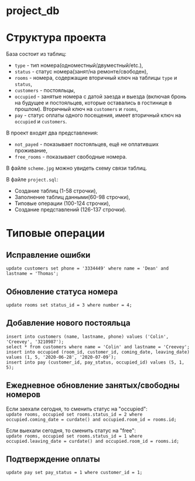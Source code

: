 # project_db
 
# Структура проекта

База состоит из таблиц:    
- `type` - тип номера(одноместный/двуместный/etc.),    
- `status` - статус номера(занят/на ремонте/свободен),    
- `rooms` - номера, содержащие вторичный ключ на таблицы `type` и `status`,    
- `customers` - постояльцы,    
- `occupied` - занятые номера с датой заезда и выезда (включая бронь на будущее и постояльцев, которые оставались в гостинице в прошлом). Вторичный ключ на `customers` и `rooms`,    
- `pay` - статус оплаты одного посещения, имеет вторичный ключ на `occupied` и `customers`.    

В проект входят два представления:    

- `not_payed` - показывает постояльцев, ещё не оплативших проживание,
- `free_rooms` - показывает свободные номера.    

В файле `scheme.jpg` можно увидеть схему связи таблиц.

В файле `project.sql`:    
- Создание таблиц (1-58 строчки),    
- Заполнение таблиц данными(60-98 строчки),    
- Типовые операции (100-124 строчки),    
- Создание представлений (126-137 строчки).    

# Типовые операции

## Исправление ошибки      
`update customers set phone = '3334449' where name = 'Dean' and lastname = 'Thomas';`    
## Обновление статуса номера     
`update rooms set status_id = 3 where number = 4;`    

## Добавление нового постояльца     
`insert into customers (name, lastname, phone) values
('Colin', 'Creevey', '3210987');`    
`select * from customers where name = 'Colin' and lastname = 'Creevey';`    
`insert into occupied (room_id, customer_id, coming_date, leaving_date) values
(1, 5, '2020-06-28', '2020-07-09');`    
`insert into pay (customer_id, pay_status, occupied_id) values
(5, 1, 5);`

## Ежедневное обновление занятых/свободны номеров     
Если заехали сегодня, то сменить статус на "occupied":    
`update rooms, occupied set rooms.status_id = 2 where occupied.coming_date = curdate() and occupied.room_id = rooms.id;`    

Если выехали сегодня, то сменить статус на "free":    
`update rooms, occupied set rooms.status_id = 1 where occupied.leaving_date = curdate() and occupied.room_id = rooms.id;`     

## Подтверждение оплаты     
`update pay set pay_status = 1 where customer_id = 1;`    

